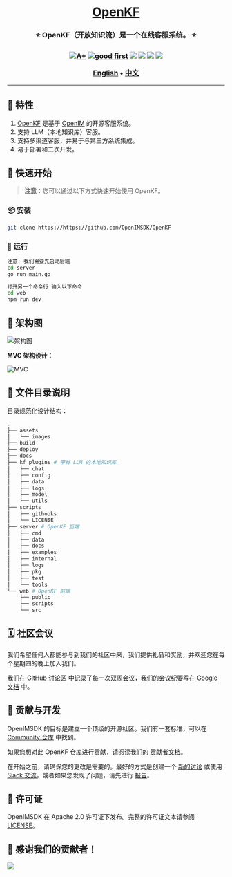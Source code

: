 <h1 align="center" style="border-bottom: none">
    <b>
        <a href="https://docker.nsddd.top">OpenKF</a><br>
    </b>
</h1>
<h3 align="center" style="border-bottom: none">
      ⭐️  OpenKF（开放知识流）是一个在线客服系统。 ⭐️ <br>
<h3>


<p align=center>
<a href="https://goreportcard.com/report/github.com/OpenIMSDK/OpenKF"><img src="https://goreportcard.com/badge/github.com/OpenIMSDK/OpenKF" alt="A+"></a>
<a href="https://github.com/OpenIMSDK/OpenKF/issues?q=is%3Aissue+is%3Aopen+sort%3Aupdated-desc+label%3A%22good+first+issue%22"><img src="https://img.shields.io/github/issues/OpenIMSDK/OpenKF/good%20first%20issue?logo=%22github%22" alt="good first"></a>
<a href="https://github.com/OpenIMSDK/OpenKF"><img src="https://img.shields.io/github/stars/OpenIMSDK/OpenKF.svg?style=flat&logo=github&colorB=deeppink&label=stars"></a>
<a href="https://join.slack.com/t/openimsdk/shared_invite/zt-1tmoj26uf-_FDy3dowVHBiGvLk9e5Xkg"><img src="https://img.shields.io/badge/Slack-100%2B-blueviolet?logo=slack&amp;logoColor=white"></a>
<a href="https://github.com/OpenIMSDK/OpenKF/blob/main/LICENSE"><img src="https://img.shields.io/badge/license-Apache--2.0-green"></a>
<a href="https://golang.org/"><img src="https://img.shields.io/badge/Language-Go-blue.svg"></a>
</p>

</p>

<p align="center">
    <a href="./README.md"><b>English</b></a> •
    <a href="./README_zh-CN.md"><b>中文</b></a>
</p>

</p>

----

## 🧩 特性

1. [OpenKF](https://github.com/OpenIMSDK/OpenKF) 是基于 [OpenIM](https://github.com/OpenIMSDK) 的开源客服系统。
2. 支持 LLM（本地知识库）客服。
3. 支持多渠道客服，并易于与第三方系统集成。
4. 易于部署和二次开发。

## 🛫 快速开始

> **注意**：您可以通过以下方式快速开始使用 OpenKF。

### 📦 安装

```bash
git clone https://https://github.com/OpenIMSDK/OpenKF
```

### 🚀 运行

```bash
注意: 我们需要先启动后端
cd server
go run main.go

打开另一个命令行 输入以下命令
cd web
npm run dev
```

## 🕋 架构图

![架构图](assets/images/architecture.png)

**MVC 架构设计：**

![MVC](assets/images/mvc.png)

## 🤖 文件目录说明

目录规范化设计结构：

```bash
.
├── assets
│   └── images
├── build
├── deploy
├── docs
├── kf_plugins # 带有 LLM 的本地知识库
│   ├── chat
│   ├── config
│   ├── data
│   ├── logs
│   ├── model
│   └── utils
├── scripts
│   ├── githooks
│   └── LICENSE
├── server # OpenKF 后端
│   ├── cmd
│   ├── data
│   ├── docs
│   ├── examples
│   ├── internal
│   ├── logs
│   ├── pkg
│   ├── test
│   └── tools
└── web # OpenKF 前端
    ├── public
    ├── scripts
    └── src
```

## 🗓️ 社区会议

我们希望任何人都能参与到我们的社区中来，我们提供礼品和奖励，并欢迎您在每个星期四的晚上加入我们。

我们在 [GitHub 讨论区](https://github.com/orgs/OpenIMSDK/discussions/categories/meeting) 中记录了每一次[双周会议](https://github.com/orgs/OpenIMSDK/discussions/categories/meeting)，我们的会议纪要写在 [Google 文档](https://docs.google.com/document/d/1nx8MDpuG74NASx081JcCpxPgDITNTpIIos0DS6Vr9GU/edit?usp=sharing) 中。

## 🤼‍ 贡献与开发

OpenIMSDK 的目标是建立一个顶级的开源社区。我们有一套标准，可以在 [Community 仓库](https://github.com/OpenIMSDK/community) 中找到。

如果您想对此 OpenKF 仓库进行贡献，请阅读我们的 [贡献者文档](https://github.com/OpenIMSDK/OpenKF/blob/main/CONTRIBUTING.md)。

在开始之前，请确保您的更改是需要的。最好的方式是创建一个 [新的讨论](https://github.com/OpenIMSDK/OpenKF/discussions/new/choose) 或使用 [Slack 交流](https://join.slack.com/t/openimsdk/shared_invite/zt-1tmoj26uf-_FDy3dowVHBiGvLk9e5Xkg)，或者如果您发现了问题，请先进行 [报告](https://github.com/OpenIMSDK/OpenKF/issues/new/choose)。

## 🚨 许可证

OpenIMSDK 在 Apache 2.0 许可证下发布。完整的许可证文本请参阅 [LICENSE](https://github.com/OpenIMSDK/OpenKF/tree/main/LICENSE)。

## 🔮 感谢我们的贡献者！

<a href="https://github.com/OpenIMSDK/OpenKF/graphs/contributors">
  <img src="https://contrib.rocks/image?repo=OpenIMSDK/OpenKF" />
</a>
